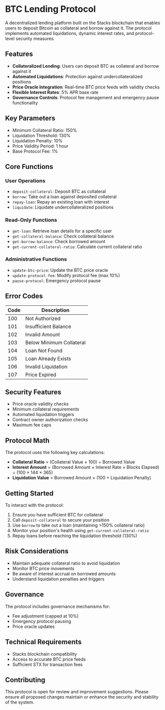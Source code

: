 # BTC Lending Protocol

A decentralized lending platform built on the Stacks blockchain that enables users to deposit Bitcoin as collateral and borrow against it. The protocol implements automated liquidations, dynamic interest rates, and protocol-level security measures.

## Features

- **Collateralized Lending**: Users can deposit BTC as collateral and borrow against it
- **Automated Liquidations**: Protection against undercollateralized positions
- **Price Oracle Integration**: Real-time BTC price feeds with validity checks
- **Flexible Interest Rates**: 5% APR base rate
- **Governance Controls**: Protocol fee management and emergency pause functionality

## Key Parameters

- Minimum Collateral Ratio: 150%
- Liquidation Threshold: 130%
- Liquidation Penalty: 10%
- Price Validity Period: 1 hour
- Base Protocol Fee: 1%

## Core Functions

### User Operations

- `deposit-collateral`: Deposit BTC as collateral
- `borrow`: Take out a loan against deposited collateral
- `repay-loan`: Repay an existing loan with interest
- `liquidate`: Liquidate undercollateralized positions

### Read-Only Functions

- `get-loan`: Retrieve loan details for a specific user
- `get-collateral-balance`: Check collateral balance
- `get-borrow-balance`: Check borrowed amount
- `get-current-collateral-ratio`: Calculate current collateral ratio

### Administrative Functions

- `update-btc-price`: Update the BTC price oracle
- `update-protocol-fee`: Modify protocol fee (max 10%)
- `pause-protocol`: Emergency protocol pause

## Error Codes

| Code | Description              |
| ---- | ------------------------ |
| 100  | Not Authorized           |
| 101  | Insufficient Balance     |
| 102  | Invalid Amount           |
| 103  | Below Minimum Collateral |
| 104  | Loan Not Found           |
| 105  | Loan Already Exists      |
| 106  | Invalid Liquidation      |
| 107  | Price Expired            |

## Security Features

- Price oracle validity checks
- Minimum collateral requirements
- Automated liquidation triggers
- Contract owner authorization checks
- Maximum fee caps

## Protocol Math

The protocol uses the following key calculations:

- **Collateral Ratio** = (Collateral Value × 100) ÷ Borrowed Value
- **Interest Amount** = (Borrowed Amount × Interest Rate × Blocks Elapsed) ÷ (100 × 144 × 365)
- **Liquidation Value** = Borrowed Amount × (100 + Liquidation Penalty)

## Getting Started

To interact with the protocol:

1. Ensure you have sufficient BTC for collateral
2. Call `deposit-collateral` to secure your position
3. Use `borrow` to take out a loan (maintaining >150% collateral ratio)
4. Monitor your position's health using `get-current-collateral-ratio`
5. Repay loans before reaching the liquidation threshold (130%)

## Risk Considerations

- Maintain adequate collateral ratio to avoid liquidation
- Monitor BTC price movements
- Be aware of interest accrual on borrowed amounts
- Understand liquidation penalties and triggers

## Governance

The protocol includes governance mechanisms for:

- Fee adjustment (capped at 10%)
- Emergency protocol pausing
- Price oracle updates

## Technical Requirements

- Stacks blockchain compatibility
- Access to accurate BTC price feeds
- Sufficient STX for transaction fees

## Contributing

This protocol is open for review and improvement suggestions. Please ensure all proposed changes maintain or enhance the security and stability of the system.
